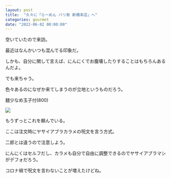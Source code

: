 ```yaml
---
layout: post
title:  "久々に「らーめん バリ男 新橋本店」へ"
categories: gourmet
date: "2022-06-02 00:00:00"
---
```


空いていたので来訪。

最近はなんかいつも混んでる印象だ。

しかも、自分に関して言えば、にんにくでお腹壊したりすることはもちろんあるんだよ。

でも来ちゃう。

色々あるのになぜか来てしまうのが立地というものだろう。

麺少なめ玉子付(800)


<div class="trim">
  <div class="trim__item">
    <a href="{{ site.url }}/assets/images/2022-06-02-report/15-02-10.png">
      <img class="one" src="{{ site.url }}/assets/thumbnail/2022-06-02-report/15-02-10.png">
    </a>
  </div>
</div>


もうずっとこれを頼んでいる。

ここは注文時にヤサイアブラカラメの呪文を言う方式。

二郎とは違うので注意しよう。

にんにくはセルフだし、カラメも自分で自由に調整できるのでヤサイアブラマシがデフォだろう。

コロナ禍で呪文を言わないことが増えたけどね。

